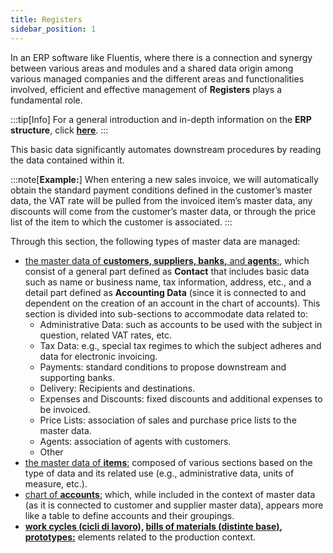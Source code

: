 ```yaml
---
title: Registers
sidebar_position: 1
---
```


In an ERP software like Fluentis, where there is a connection and synergy between various areas and modules and a shared data origin among various managed companies and the different areas and functionalities involved, efficient and effective management of **Registers** plays a fundamental role.

:::tip[Info]
For a general introduction and in-depth information on the **ERP structure**, click [**here**](/docs/guide/intro/intro-erp).
:::

This basic data significantly automates downstream procedures by reading the data contained within it.

:::note[**Example:**]
When entering a new sales invoice, we will automatically obtain the standard payment conditions defined in the customer’s master data, the VAT rate will be pulled from the invoiced item’s master data, any discounts will come from the customer’s master data, or through the price list of the item to which the customer is associated.
:::

Through this section, the following types of master data are managed:
- [the master data of **customers, suppliers, banks,** and **agents**:](/docs/erp-home/registers/contacts/registers-management), which consist of a general part defined as **Contact** that includes basic data such as name or business name, tax information, address, etc., and a detail part defined as **Accounting Data** (since it is connected to and dependent on the creation of an account in the chart of accounts). This section is divided into sub-sections to accommodate data related to:
    - Administrative Data: such as accounts to be used with the subject in question, related VAT rates, etc.
    - Tax Data: e.g., special tax regimes to which the subject adheres and data for electronic invoicing.
    - Payments: standard conditions to propose downstream and supporting banks.
    - Delivery: Recipients and destinations.
    - Expenses and Discounts: fixed discounts and additional expenses to be invoiced.
    - Price Lists: association of sales and purchase price lists to the master data.
    - Agents: association of agents with customers.
    - Other
- [the master data of **items**:](/docs/erp-home/registers/items/master-item-intro) composed of various sections based on the type of data and its related use (e.g., administrative data, units of measure, etc.).
- [chart of **accounts**:](/docs/erp-home/registers/accounting/analytic-chart-of-accounts) which, while included in the context of master data (as it is connected to customer and supplier master data), appears more like a table to define accounts and their groupings.
- **[work cycles (cicli di lavoro),](/docs/erp-home/registers/production/routes/cycle-management-and-production-phases) [bills of materials (distinte base)](/docs/erp-home/registers/production/bill-of-materials/bom), [prototypes:](/docs/erp-home/registers/production/standardization/new-prototype)** elements related to the production context.